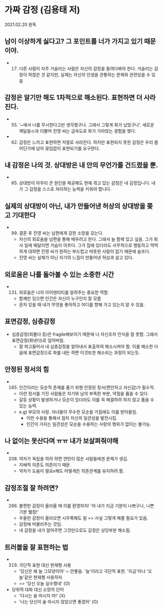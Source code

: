 # 가짜 감정 (김용태 저)

2021.02.20 완독

## 남이 이상하게 싫다고? 그 포인트를 너가 가지고 있기 때문이야.

- 17. 다른 사람이 자주 거슬리는 사람은 자신의 감정을 들여다봐야 한다. 거슬리는 감정이 하찮은 것 같지만, 실제는 자신의 인생을 관통하는 문제와 관련있을 수 있음

## 감정은 알기만 해도 1차적으로 해소된다. 표현하면 더 사라진다.

- 55. '~에서 나를 무시한다고만 생각했구나. 그래서 그렇게 화가 났었구나'. 새로운 깨달음ㅁ과 더불어 진영 씨는 급속도로 화가 가라앉는 경험을 했다.
- 62. 감정은 느끼고 표현하면 저절로 사라진다. 하지만 표현되지 못한 감정은 우리 몸 어딘가에 남아 끊임없이 표현되기를 요구한다.

## 내 감정은 나의 것. 상대방은 내 안의 무언가를 건드렸을 뿐.

- 85. 상대방이 아무리 큰 원인을 제공해도 현재 겪고 있는 감정은 내 감정입니다. 내가 그 감정을 스스로 처리하는 능력을 키워야 합니다.

## 실제의 상대방이 아닌, 내가 만들어낸 허상의 상대방을 쫒고 기대한다

- 99. 결혼 후 진영 씨는 남편에게 강한 소망을 갖는다.
  - 자신의 외로움을 남편을 통해 메우려고 한다. 그래서 늘 함께 있고 싶음. 그가 회사 일에 매달리면 가슴이 아프다. 그가 집에 있더라도 사무적으로 행동하고 딱딱하게 대하면 진영 씨가 원하는 부드럽고 따뜻한 사람이 없기 때문에 슬프다.
  - 진영 씨는 실체가 아닌 자기의 느낌이 만들어낸 허상과 살고 있다.

## 외로움은 나를 돌아볼 수 있는 소중한 시간

- 131. 외로움은 나의 아이덴티티를 알려주는 중요한 역할.
  - 함께만 있으면 인간은 자신이 누구인지 잘 모름
  - 혼자 있을 때 내가 무엇을 좋아하고 어디를 향해 가고 있는지 알 수 있음.

## 표면감정, 심층감정

- 심층감정(외롭다 등)은 fragile해보이기 때문에 나 자신조차 인식을 잘 못함. 그래서 표면감정(화낸다)로 덮어버림.
  - 잘 파고들어서 내 심층감정을 알아내서 표출하여 해소시켜야 함. 이를 해소한 다음에 표면감정으로 화를 내든 하면 이것또한 해소되는 과정이 되는듯.

## 안정된 정서의 힘

- 165. 인간이라는 모순적 존재를 품기 위핸 안정된 정서(편안하고 자신감)가 필수적.
  - 이런 정서를 가진 사람들은 자기와 남의 부족한 부분, 약점을 품을 수 있다.
  - 갈등 상황이 발생하거나 모순이 있더라도 이를 꼭 해결하려 하지 않고 품을 수 있는 능력.
  - e.g) 부모의 사랑. 자녀들이 무수한 모순을 가짐에도 이를 받아들임.
    - 이런 수용을 통해서 점차 자신의 일관성을 발전시킴.
    - 인간이 가지는 일관성은 모순을 수용하는 사랑의 행위가 없이는 불가능.

## 나 없이는 못산다며 ㅠㅠ 내가 보살펴줘야해

- 208. 약자가 독립을 하려 하면 연민이 많은 사람들에겐 문제가 생김.
  - 지배적 의존도 의존이기 때문.
  - 약자가 도움이 필요x해도 어떻게든 의존관계를 유지하려 함.

## 감정조절 잘 하려면?

- 286. 불편한 감정이 올라올 때 이를 환영하자! '아 내가 지금 기분이 나쁘구나, 나쁜 기분 웰컴!'
  - 우울한 감정이 올라오면 시무룩해도 됨 => 사실 그렇게 해줄 필요가 있음.
  - 감정에 머물러주는 것임.
  - 내 감정을 내가 알아주면 그것만으로도 감정은 상당부분 해소됨.

## 트러블을 잘 표현하는 법

- 319. 극단적 표현 대신 현재형 사용
  - '당신은 왜 늘 그모양이야' `<-`안좋음. '늘'이라고 극단적 표현. '지금'이나 '오늘'같은 현재형 사용하자
  - => '당신 오늘 실수했네' (O)
- 당위적 대화 대신 소망의 단어
  - '다시는 술 마시지 마!' (X)
  - '나는 당신이 술 마시지 않았으면 좋겠어' (O)

